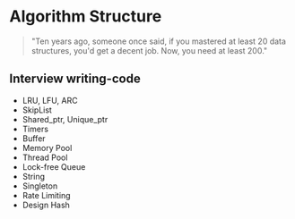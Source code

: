 # Algorithm Structure

> "Ten years ago, someone once said, if you mastered at least 20 data structures, you'd get a decent job. Now, you need at least 200."



## Interview writing-code

+ LRU, LFU, ARC
+ SkipList
+ Shared_ptr, Unique_ptr
+ Timers
+ Buffer
+ Memory Pool
+ Thread Pool
+ Lock-free Queue
+ String
+ Singleton
+ Rate Limiting
+ Design Hash
